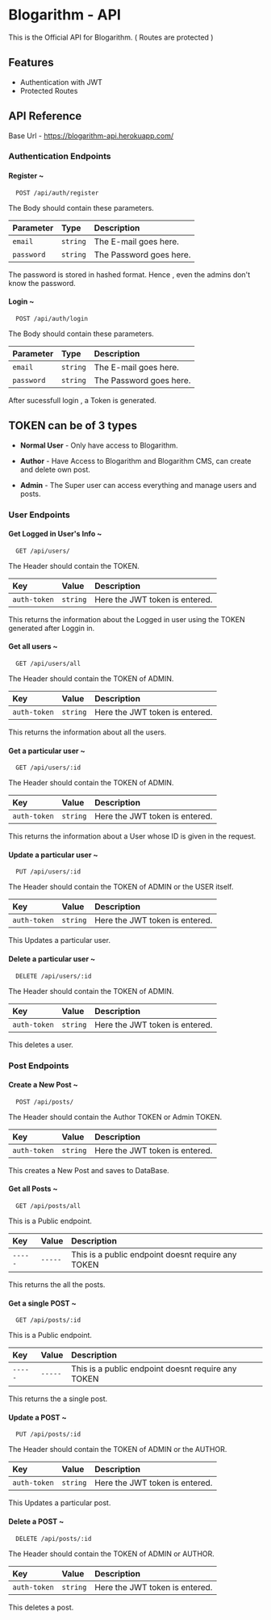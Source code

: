 
# Blogarithm - API

This is the Official API for Blogarithm. ( Routes are protected )


## Features

- Authentication with JWT
- Protected Routes


## API Reference
Base Url - https://blogarithm-api.herokuapp.com/

### Authentication Endpoints

#### Register ~

```http
  POST /api/auth/register
```
The Body should contain these parameters.

| Parameter | Type     | Description                |
| :-------- | :------- | :------------------------- |
| `email` | `string` | The E-mail goes here. |
| `password` | `string` | The Password goes here. |

The password is stored in hashed format. Hence , even the admins don't know the password.


#### Login ~

```http
  POST /api/auth/login
```
The Body should contain these parameters.

| Parameter | Type     | Description                |
| :-------- | :------- | :------------------------- |
| `email` | `string` | The E-mail goes here. |
| `password` | `string` | The Password goes here. |

After sucessfull login , a Token is generated. 

## TOKEN can be of 3 types

- **Normal User** - Only have access to Blogarithm.

- **Author** - Have Access to Blogarithm and Blogarithm CMS, can create and delete own post.

- **Admin** - The Super user can access everything and manage users and posts.

### User Endpoints

#### Get Logged in User's Info ~

```http
  GET /api/users/
```
The Header should contain the TOKEN.

| Key | Value     | Description                |
| :-------- | :------- | :------------------------- |
| `auth-token` | `string` | Here the JWT token is entered. |

This returns the information about the Logged in user using the TOKEN generated after Loggin in.

#### Get all users ~

```http
  GET /api/users/all
```
The Header should contain the TOKEN of ADMIN.

| Key | Value     | Description                |
| :-------- | :------- | :------------------------- |
| `auth-token` | `string` | Here the JWT token is entered. |

This returns the information about all the users.

#### Get a particular user ~

```http
  GET /api/users/:id
```
The Header should contain the TOKEN of ADMIN.

| Key | Value     | Description                |
| :-------- | :------- | :------------------------- |
| `auth-token` | `string` | Here the JWT token is entered. |

This returns the information about a User whose ID is given in the request.

#### Update a particular user ~

```http
  PUT /api/users/:id
```
The Header should contain the TOKEN of ADMIN or the USER itself.

| Key | Value     | Description                |
| :-------- | :------- | :------------------------- |
| `auth-token` | `string` | Here the JWT token is entered. |

This Updates a particular user.

#### Delete a particular user ~

```http
  DELETE /api/users/:id
```
The Header should contain the TOKEN of ADMIN.

| Key | Value     | Description                |
| :-------- | :------- | :------------------------- |
| `auth-token` | `string` | Here the JWT token is entered. |

This deletes a user.

### Post Endpoints

#### Create a New Post ~

```http
  POST /api/posts/
```
The Header should contain the Author TOKEN or Admin TOKEN.

| Key | Value     | Description                |
| :-------- | :------- | :------------------------- |
| `auth-token` | `string` | Here the JWT token is entered. |

This creates a New Post and saves to DataBase.

#### Get all Posts ~

```http
  GET /api/posts/all
```
This is a Public endpoint.

| Key | Value     | Description                |
| :-------- | :------- | :------------------------- |
| `-----` | `-----` | This is a public endpoint doesnt require any TOKEN |

This returns the all the posts.

#### Get a single POST ~

```http
  GET /api/posts/:id
```
This is a Public endpoint.

| Key | Value     | Description                |
| :-------- | :------- | :------------------------- |
| `-----` | `-----` | This is a public endpoint doesnt require any TOKEN |

This returns the a single post.

#### Update a POST ~

```http
  PUT /api/posts/:id
```
The Header should contain the TOKEN of ADMIN or the AUTHOR.

| Key | Value     | Description                |
| :-------- | :------- | :------------------------- |
| `auth-token` | `string` | Here the JWT token is entered. |

This Updates a particular post.

#### Delete a POST ~

```http
  DELETE /api/posts/:id
```
The Header should contain the TOKEN of ADMIN or AUTHOR.

| Key | Value     | Description                |
| :-------- | :------- | :------------------------- |
| `auth-token` | `string` | Here the JWT token is entered. |

This deletes a post.

